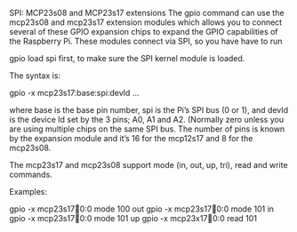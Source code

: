 SPI: MCP23s08 and MCP23s17 extensions
The gpio command can use the mcp23s08 and mcp23s17 extension modules which allows you to connect several of these GPIO expansion chips to expand the GPIO capabilities of the Raspberry Pi. These modules connect via SPI, so you have have to run

gpio load spi
first, to make sure the SPI kernel module is loaded.

The syntax is:

gpio -x mcp23s17:base:spi:devId …

where base is the base pin number, spi is the Pi’s SPI bus (0 or 1), and devId is the device Id set by the 3 pins; A0, A1 and A2. (Normally zero unless you are using multiple chips on the same SPI bus. The number of pins is known by the expansion module and it’s 16 for the mcp12s17 and 8 for the mcp23s08.

The mcp23s17 and mcp23s08 support mode (in, out, up, tri), read and write commands.

Examples:

gpio -x mcp23s17:100:0:0 mode 100 out
gpio -x mcp23s17:100:0:0 mode 101 in
gpio -x mcp23s17:100:0:0 mode 101 up
gpio -x mcp23x17:100:0:0 read 101